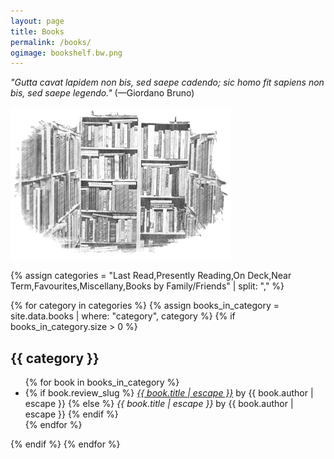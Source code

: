 ```yaml
---
layout: page
title: Books
permalink: /books/
ogimage: bookshelf.bw.png
---
```

<p><i>"Gutta cavat lapidem non bis, sed saepe cadendo; sic homo fit sapiens non bis, sed saepe legendo."</i> (—Giordano Bruno)</p>
<p><img src="/assets/og/bookshelf.bw.png" alt="bookshelf" width="70%" height="70%"></p>

{% assign categories = "Last Read,Presently Reading,On Deck,Near Term,Favourites,Miscellany,Books by Family/Friends" | split: "," %}

{% for category in categories %}
  {% assign books_in_category = site.data.books | where: "category", category %}
  {% if books_in_category.size > 0 %}
<h2>{{ category }}</h2>
<ul class="more-space">
    {% for book in books_in_category %}
  <li>
    {% if book.review_slug %}
      <i><a href="{{ site.baseurl }}/{{ book.review_slug }}">{{ book.title | escape }}</a></i> by {{ book.author | escape }}
    {% else %}
      <i>{{ book.title | escape }}</i> by {{ book.author | escape }}
    {% endif %}
  </li>
    {% endfor %}
</ul>
  {% endif %}
{% endfor %}